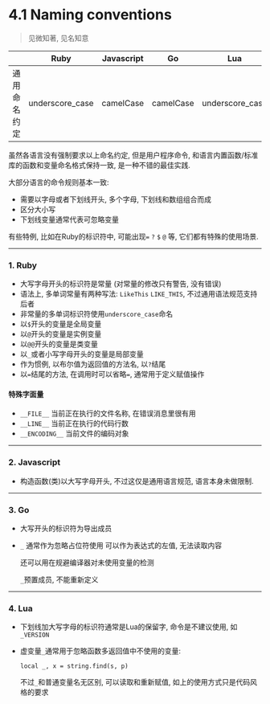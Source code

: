 # 4.1 Naming conventions

> 见微知著, 见名知意

|              | Ruby            | Javascript | Go        | Lua             |
|--------------|-----------------|------------|-----------|-----------------|
| 通用命名约定 | underscore_case | camelCase  | camelCase | underscore_case |

虽然各语言没有强制要求以上命名约定, 但是用户程序命令, 和语言内置函数/标准库的函数和变量命名格式保持一致, 是一种不错的最佳实践.

大部分语言的命令规则基本一致:

* 需要以字母或者下划线开头, 多个字母, 下划线和数组组合而成
* 区分大小写
* 下划线变量通常代表可忽略变量

有些特例, 比如在Ruby的标识符中, 可能出现`=` `?` `$` `@` 等, 它们都有特殊的使用场景.

---

### 1. Ruby

* 大写字母开头的标识符是常量 (对常量的修改只有警告, 没有错误)
* 语法上, 多单词常量有两种写法: `LikeThis` `LIKE_THIS`, 不过通用语法规范支持后者
* 非常量的多单词标识符使用`underscore_case`命名
* 以`$`开头的变量是全局变量
* 以`@`开头的变量是实例变量
* 以`@@`开头的变量是类变量
* 以`_`或者小写字母开头的变量是局部变量
* 作为惯例, 以布尔值为返回值的方法名, 以`?`结尾
* 以`=`结尾的方法, 在调用时可以省略`=`, 通常用于定义赋值操作

#### 特殊字面量

* `__FILE__` 当前正在执行的文件名称, 在错误消息里很有用
* `__LINE__` 当前正在执行的代码行数
* `__ENCODING__` 当前文件的编码对象

---

### 2. Javascript

* 构造函数(类)以大写字母开头, 不过这仅是通用语言规范, 语言本身未做限制.

---

### 3. Go

* 大写开头的标识符为导出成员

* `_` 通常作为忽略占位符使用 可以作为表达式的左值, 无法读取内容

  还可以用在规避编译器对未使用变量的检测

  `_`预置成员, 不能重新定义

---

### 4. Lua

* 下划线加大写字母的标识符通常是Lua的保留字, 命令是不建议使用, 如`_VERSION`
* 虚变量`_`通常用于忽略函数多返回值中不使用的变量:

  `local _, x = string.find(s, p)`

  不过`_`和普通变量名无区别, 可以读取和重新赋值, 如上的使用方式只是代码风格的要求
